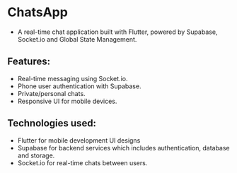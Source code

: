 # ChatsApp

- A real-time chat application built with Flutter, powered by Supabase, Socket.io and Global State Management.

## Features:

- Real-time messaging using Socket.io.
- Phone user authentication with Supabase.
- Private/personal chats.
- Responsive UI for mobile devices.

## Technologies used:

- Flutter for mobile development UI designs 
- Supabase for backend services which includes authentication, database and storage. 
- Socket.io for real-time chats between users.
